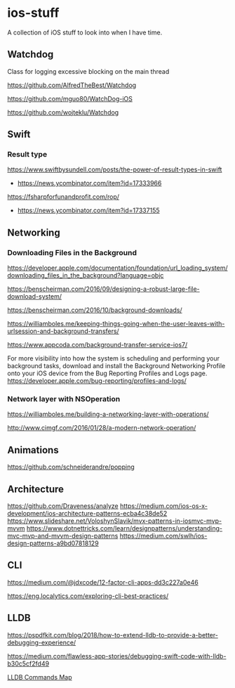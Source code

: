 # ios-stuff

A collection of iOS stuff to look into when I have time.

## Watchdog
Class for logging excessive blocking on the main thread

https://github.com/AlfredTheBest/Watchdog

https://github.com/mguo80/WatchDog-iOS

https://github.com/wojteklu/Watchdog

## Swift

### Result type
https://www.swiftbysundell.com/posts/the-power-of-result-types-in-swift 
* https://news.ycombinator.com/item?id=17333966

https://fsharpforfunandprofit.com/rop/
* https://news.ycombinator.com/item?id=17337155

## Networking

### Downloading Files in the Background
https://developer.apple.com/documentation/foundation/url_loading_system/downloading_files_in_the_background?language=objc

https://benscheirman.com/2016/09/designing-a-robust-large-file-download-system/

https://benscheirman.com/2016/10/background-downloads/

https://williamboles.me/keeping-things-going-when-the-user-leaves-with-urlsession-and-background-transfers/

https://www.appcoda.com/background-transfer-service-ios7/

For more visibility into how the system is scheduling and performing your background tasks, download and install the Background Networking Profile onto your iOS device from the Bug Reporting Profiles and Logs page.
https://developer.apple.com/bug-reporting/profiles-and-logs/

### Network layer with NSOperation

https://williamboles.me/building-a-networking-layer-with-operations/

http://www.cimgf.com/2016/01/28/a-modern-network-operation/

## Animations

https://github.com/schneiderandre/popping

## Architecture

https://github.com/Draveness/analyze
https://medium.com/ios-os-x-development/ios-architecture-patterns-ecba4c38de52
https://www.slideshare.net/VoloshynSlavik/mvx-patterns-in-iosmvc-mvp-mvvm
https://www.dotnettricks.com/learn/designpatterns/understanding-mvc-mvp-and-mvvm-design-patterns
https://medium.com/swlh/ios-design-patterns-a9bd07818129


## CLI

https://medium.com/@jdxcode/12-factor-cli-apps-dd3c227a0e46

https://eng.localytics.com/exploring-cli-best-practices/

## LLDB

https://pspdfkit.com/blog/2018/how-to-extend-lldb-to-provide-a-better-debugging-experience/

https://medium.com/flawless-app-stories/debugging-swift-code-with-lldb-b30c5cf2fd49

[LLDB Commands Map](lldb/lldb-commands-map.png)